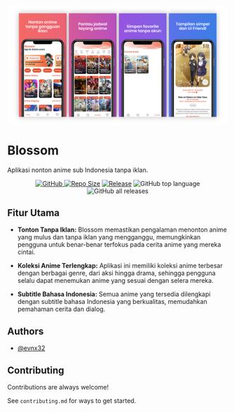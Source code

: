 <p><img src="https://raw.githubusercontent.com/evnx32/Blossom/main/assets/blossom-preview.png" alt="App Screenshot"></p>
<h1 id="blossom">Blossom</h1>
<p>Aplikasi nonton anime sub Indonesia tanpa iklan.</p>
<p align="center"><a href="https://choosealicense.com/licenses/apache-2.0/"><img alt="GitHub" src="https://img.shields.io/github/license/evnx32/NontanCLI?style=flat">
    </a>
    <a href="https://img.shields.io/github/repo-size/evnx32/Blossom"><img src="https://img.shields.io/github/repo-size/evnx32/Blossom" alt="Repo Size" /></a>
    <a href="https://img.shields.io/github/v/release/evnx32/Blossom"><img src="https://img.shields.io/github/v/release/evnx32/Blossom" alt="Release" /></a>
    <img alt="GitHub top language" src="https://img.shields.io/github/languages/top/evnx32/Blossom">
    <img alt="GitHub all releases" src="https://img.shields.io/github/downloads/evnx32/Blossom/total?color=fffffff">
</p>
<h2 id="fitur-utama">Fitur Utama</h2>
<ul>
    <li>
        <p><strong>Tonton Tanpa Iklan:</strong> Blossom memastikan pengalaman menonton anime yang mulus dan tanpa iklan yang mengganggu, memungkinkan pengguna untuk benar-benar terfokus pada cerita anime yang mereka cintai.</p>
    </li>
    <li>
        <p><strong>Koleksi Anime Terlengkap:</strong> Aplikasi ini memiliki koleksi anime terbesar dengan berbagai genre, dari aksi hingga drama, sehingga pengguna selalu dapat menemukan anime yang sesuai dengan selera mereka.</p>
    </li>
    <li>
        <p><strong>Subtitle Bahasa Indonesia:</strong> Semua anime yang tersedia dilengkapi dengan subtitle bahasa Indonesia yang berkualitas, memudahkan pemahaman cerita dan dialog.</p>
    </li>
</ul>

<h2 id="authors">Authors</h2>
<ul>
    <li><a href="https://www.github.com/evnx32">@evnx32</a></li>
</ul>

<h2 id="contributing">Contributing</h2>
<p>Contributions are always welcome!</p>
<p>See <code>contributing.md</code> for ways to get started.</p>
